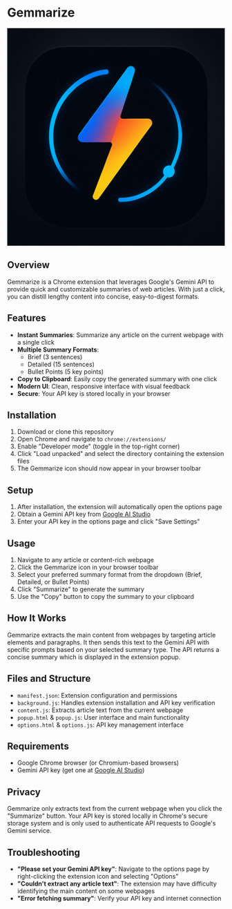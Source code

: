 # Gemmarize

![Gemmarize Logo](icon.png)

## Overview

Gemmarize is a Chrome extension that leverages Google's Gemini API to provide quick and customizable summaries of web articles. With just a click, you can distill lengthy content into concise, easy-to-digest formats.

## Features

- **Instant Summaries**: Summarize any article on the current webpage with a single click
- **Multiple Summary Formats**:
  - Brief (3 sentences)
  - Detailed (15 sentences)
  - Bullet Points (5 key points)
- **Copy to Clipboard**: Easily copy the generated summary with one click
- **Modern UI**: Clean, responsive interface with visual feedback
- **Secure**: Your API key is stored locally in your browser

## Installation

1. Download or clone this repository
2. Open Chrome and navigate to `chrome://extensions/`
3. Enable "Developer mode" (toggle in the top-right corner)
4. Click "Load unpacked" and select the directory containing the extension files
5. The Gemmarize icon should now appear in your browser toolbar

## Setup

1. After installation, the extension will automatically open the options page
2. Obtain a Gemini API key from [Google AI Studio](https://makersuite.ai/gemini)
3. Enter your API key in the options page and click "Save Settings"

## Usage

1. Navigate to any article or content-rich webpage
2. Click the Gemmarize icon in your browser toolbar
3. Select your preferred summary format from the dropdown (Brief, Detailed, or Bullet Points)
4. Click "Summarize" to generate the summary
5. Use the "Copy" button to copy the summary to your clipboard

## How It Works

Gemmarize extracts the main content from webpages by targeting article elements and paragraphs. It then sends this text to the Gemini API with specific prompts based on your selected summary type. The API returns a concise summary which is displayed in the extension popup.

## Files and Structure

- `manifest.json`: Extension configuration and permissions
- `background.js`: Handles extension installation and API key verification
- `content.js`: Extracts article text from the current webpage
- `popup.html` & `popup.js`: User interface and main functionality
- `options.html` & `options.js`: API key management interface

## Requirements

- Google Chrome browser (or Chromium-based browsers)
- Gemini API key (get one at [Google AI Studio](https://makersuite.ai/gemini))

## Privacy

Gemmarize only extracts text from the current webpage when you click the "Summarize" button. Your API key is stored locally in Chrome's secure storage system and is only used to authenticate API requests to Google's Gemini service.

## Troubleshooting

- **"Please set your Gemini API key"**: Navigate to the options page by right-clicking the extension icon and selecting "Options"
- **"Couldn't extract any article text"**: The extension may have difficulty identifying the main content on some webpages
- **"Error fetching summary"**: Verify your API key and internet connection
